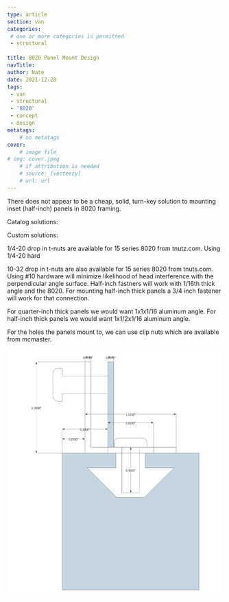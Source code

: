 ```yaml
---
type: article
section: van
categories: 
 # one or more categories is permitted
 - structural

title: 8020 Panel Mount Design
navTitle:
author: Nate
date: 2021-12-28
tags:
 - van
 - structural
 - '8020'
 - concept
 - design
metatags:
	# no metatags
cover: 
	# image file
# img: cover.jpeg
	# if attribution is needed
	# source: [vecteezy]
	# url: url
---
```


There does not appear to be a cheap, solid, turn-key solution to mounting inset (half-inch) panels in 8020 framing.

Catalog solutions:

Custom solutions:

1/4-20 drop in t-nuts are available for 15 series 8020 from tnutz.com.  Using 1/4-20 hard

10-32 drop in t-nuts are also available for 15 series 8020 from tnuts.com.  Using #10 hardware will minimize likelihood of head interference with the perpendicular angle surface. Half-inch fastners will work with 1/16th thick angle and the 8020.  For mounting half-inch thick panels a 3/4 inch fastener will work for that connection.

For quarter-inch thick panels we would want 1x1x1/16 aluminum angle.  For half-inch thick panels we would want 1x1/2x1/16 aluminum angle.

For the holes the panels mount to, we can use clip nuts which are available from mcmaster.

![sketch](panel-mount-10-hardware.png)
